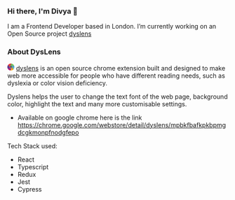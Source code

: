 ### Hi there, I'm Divya 👋

 I am a Frontend Developer based in London. 
 I’m currently working on an Open Source project [dyslens](https://github.com/RichmondCroft/dyslens)

### About DysLens

 ![](https://github.com/RichmondCroft/dyslens/blob/master/public/img/icon-16.png) [dyslens](https://github.com/RichmondCroft/dyslens) is an open source chrome extension built and designed to make web more accessible for people who have different reading needs, such as dyslexia or color vision deficiency.

Dyslens helps the user to change the text font of the web page, background color, highlight the text and many more customisable settings. 

- Available on google chrome here is the link https://chrome.google.com/webstore/detail/dyslens/mpbkfbafkpkbpmgdcgkmonpfnodgfepo

Tech Stack used:
 - React 
 - Typescript 
 - Redux
 - Jest 
 - Cypress

 

